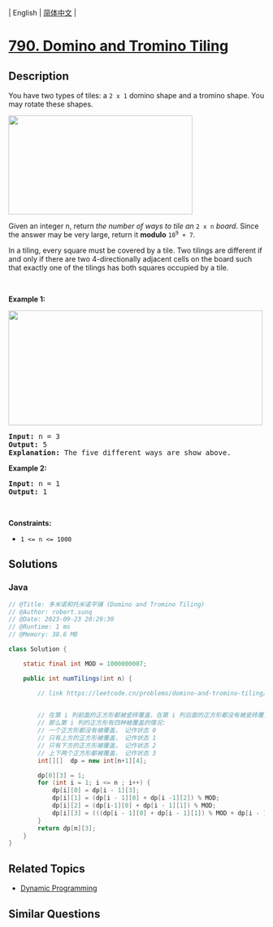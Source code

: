 
| English | [简体中文](README.md) |

# [790. Domino and Tromino Tiling](https://leetcode.cn//problems/domino-and-tromino-tiling/)

## Description

<p>You have two types of tiles: a <code>2 x 1</code> domino shape and a tromino shape. You may rotate these shapes.</p>
<img alt="" src="https://assets.leetcode.com/uploads/2021/07/15/lc-domino.jpg" style="width: 362px; height: 195px;" />
<p>Given an integer n, return <em>the number of ways to tile an</em> <code>2 x n</code> <em>board</em>. Since the answer may be very large, return it <strong>modulo</strong> <code>10<sup>9</sup> + 7</code>.</p>

<p>In a tiling, every square must be covered by a tile. Two tilings are different if and only if there are two 4-directionally adjacent cells on the board such that exactly one of the tilings has both squares occupied by a tile.</p>

<p>&nbsp;</p>
<p><strong class="example">Example 1:</strong></p>
<img alt="" src="https://assets.leetcode.com/uploads/2021/07/15/lc-domino1.jpg" style="width: 500px; height: 226px;" />
<pre>
<strong>Input:</strong> n = 3
<strong>Output:</strong> 5
<strong>Explanation:</strong> The five different ways are show above.
</pre>

<p><strong class="example">Example 2:</strong></p>

<pre>
<strong>Input:</strong> n = 1
<strong>Output:</strong> 1
</pre>

<p>&nbsp;</p>
<p><strong>Constraints:</strong></p>

<ul>
	<li><code>1 &lt;= n &lt;= 1000</code></li>
</ul>


## Solutions


### Java

```Java
// @Title: 多米诺和托米诺平铺 (Domino and Tromino Tiling)
// @Author: robert.sunq
// @Date: 2023-09-23 20:20:30
// @Runtime: 1 ms
// @Memory: 38.6 MB

class Solution {

    static final int MOD = 1000000007;

    public int numTilings(int n) {

        // link https://leetcode.cn/problems/domino-and-tromino-tiling/solutions/1962465/duo-mi-nuo-he-tuo-mi-nuo-ping-pu-by-leet-7n0j/

        
        // 在第 i 列前面的正方形都被瓷砖覆盖，在第 i 列后面的正方形都没有被瓷砖覆盖（i 从 1 开始计数）。
        // 那么第 i 列的正方形有四种被覆盖的情况:
        // 一个正方形都没有被覆盖， 记作状态 0
        // 只有上方的正方形被覆盖， 记作状态 1
        // 只有下方的正方形被覆盖， 记作状态 2
        // 上下两个正方形都被覆盖， 记作状态 3
        int[][]  dp = new int[n+1][4];

        dp[0][3] = 1;
        for (int i = 1; i <= n ; i++) {
            dp[i][0] = dp[i - 1][3];
            dp[i][1] = (dp[i - 1][0] + dp[i -1][2]) % MOD;
            dp[i][2] = (dp[i-1][0] + dp[i - 1][1]) % MOD;
            dp[i][3] = (((dp[i - 1][0] + dp[i - 1][1]) % MOD + dp[i - 1][2]) % MOD + dp[i - 1][3]) % MOD;
        }
        return dp[n][3];
    }
}
```



## Related Topics

- [Dynamic Programming](https://leetcode.cn//tag/dynamic-programming)

## Similar Questions


